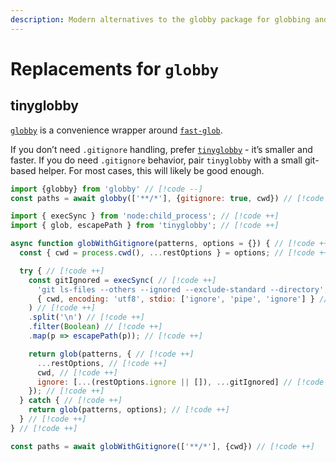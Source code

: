 ```yaml
---
description: Modern alternatives to the globby package for globbing and .gitignore support
---
```


# Replacements for `globby`

## tinyglobby 

[`globby`](https://github.com/sindresorhus/globby) is a convenience wrapper around [`fast-glob`](https://github.com/mrmlnc/fast-glob).

If you don’t need `.gitignore` handling, prefer [`tinyglobby`](https://github.com/SuperchupuDev/tinyglobby/) - it’s smaller and faster. If you do need `.gitignore` behavior, pair `tinyglobby` with a small git-based helper. For most cases, this will likely be good enough.

```js
import {globby} from 'globby' // [!code --]
const paths = await globby(['**/*'], {gitignore: true, cwd}) // [!code --]

import { execSync } from 'node:child_process'; // [!code ++]
import { glob, escapePath } from 'tinyglobby'; // [!code ++]

async function globWithGitignore(patterns, options = {}) { // [!code ++]
  const { cwd = process.cwd(), ...restOptions } = options; // [!code ++]

  try { // [!code ++]
    const gitIgnored = execSync( // [!code ++]
      'git ls-files --others --ignored --exclude-standard --directory', // [!code ++]
      { cwd, encoding: 'utf8', stdio: ['ignore', 'pipe', 'ignore'] } // [!code ++]
    ) // [!code ++]
    .split('\n') // [!code ++]
    .filter(Boolean) // [!code ++]
    .map(p => escapePath(p)); // [!code ++]

    return glob(patterns, { // [!code ++]
      ...restOptions, // [!code ++]
      cwd, // [!code ++]
      ignore: [...(restOptions.ignore || []), ...gitIgnored] // [!code ++]
    }); // [!code ++]
  } catch { // [!code ++]
    return glob(patterns, options); // [!code ++]
  } // [!code ++]
} // [!code ++]

const paths = await globWithGitignore(['**/*'], {cwd}) // [!code ++]
```
